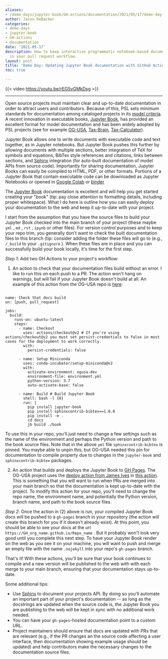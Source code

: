 ```yaml
---
aliases:
- /demo-days/jupyter-book/GH-actions/documentation/2021/05/17/demo-day-jupyter-book-deploy
author: Jason DeBacker
categories:
- demo-days
- jupyter-book
- GH-actions
- documentation
date: '2021-05-17'
description: How to keep interactive programmatic notebook-based documentation up-to-date
  in your pull request workflow.
layout: post
title: 'Demo Day: Updating Jupyter Book documentation with GitHub Actions'
toc: true

---
```


{{< video https://youtu.be/rEG5vGMkDsg >}}

---

Open source projects must maintain clear and up-to-date documentation in order to attract users and contributors.
Because of this, PSL sets minimum standards for documentation among cataloged projects in its [model criteria](https://pslmodels.org/Catalog/library_criteria.html).
A recent innovation in executable books, [Jupyter Book](https://jupyterbook.org/intro.html), has provided an excellent format for model documentation and has been widely adopted by PSL projects (see for example [OG-USA](https://pslmodels.github.io/OG-USA/content/intro/intro.html), [Tax-Brain](http://taxbrain.pslmodels.org/content/intro.html), [Tax-Calculator](https://taxcalc.pslmodels.org)).

Jupyter Book allows one to write documents with executable code and text together, as in Jupyter notebooks.
But Jupyter Book pushes this further by allowing documents with multiple sections, better integration of TeX for symbols and equations, BibTex style references and citations, links between sections, and [Sphinx](https://www.sphinx-doc.org/en/master/) integration (for auto-built documentation of model APIs from source code).
Importantly for sharing documentation, Jupyter Books can easily be compiled to HTML, PDF, or other formats.
Portions of a Jupyter Book that contain executable code can be downloaded as Jupyter Notebooks or opened in [Google Colab](https://research.google.com/colaboratory/) or [binder](https://mybinder.org)

The [Jupyter Book](https://jupyterbook.org/intro.html) documentation is excellent and will help you get started creating your "book" (tip: pay close attention to formatting details, including proper whitespace).
What I do here is outline how you can easily deploy your documentation to the web and keep it up-to-date with your project.

I start from the assumption that you have the source files to build your Jupyter Book checked into the main branch of your project (these maybe `yml` , `md` , `rst` , `ipynb` or other files).
For version control purposes and to keep your repo trim, you generally don't want to check the built documentation files to this branch (tip: consider adding the folder these files will go to (e.g., `/_build` to your `.gitignore` ).
When these files are in place and you can successfully build your book locally, it's time for the first step.

*Step 1*: Add two GH Actions to your project's workflow:
1.  An action to check that your documentation files build without an error.
I like to run this on each push to a PR.
The action won't hang on warnings, but will fail if your Jupyter Book doesn't build at all.
An example of this action from the OG-USA repo is [here](https://github.com/PSLmodels/OG-USA/blob/master/.github/workflows/docs_check.yml):

```

name: Check that docs build
on: [push, pull_request]

jobs:
  build:
    runs-on: ubuntu-latest
    steps:
      - name: Checkout
        uses: actions/checkout@v2 # If you're using actions/checkout@v2 you must set persist-credentials to false in most cases for the deployment to work correctly.
        with:
          persist-credentials: false

      - name: Setup Miniconda
        uses: conda-incubator/setup-miniconda@v2
        with:
          activate-environment: ogusa-dev
          environment-file: environment.yml
          python-version: 3.7
          auto-activate-base: false

      - name: Build # Build Jupyter Book
        shell: bash -l {0}
        run: |
          pip install jupyter-book
          pip install sphinxcontrib-bibtex==1.0.0
          pip install -e .
          cd docs
          jb build ./book
```

To use this in your repo, you'll just need to change a few settings such as the name of the environment and perhaps the Python version and path to the book source files.
Note that in the above `yml` file `sphinxcontrib-bibtex` is pinned.
You maybe able to unpin this, but OG-USA needed this pin for documentation to compile property due to changes in the `jupyter-book` and `sphinxcontrib-bibtex` packages.

2. An action that builds and deploys the Jupyter Book to [GH Pages](https://pages.github.com).
The OG-USA project uses the [deploy action from James Ives](https://github.com/JamesIves/github-pages-deploy-action) in [this action](https://github.com/PSLmodels/OG-USA/blob/master/.github/workflows/deploy_docs.yml).
This is something that you will want to run when PRs are merged into your main branch so that the documentation is kept up-to-date with the project.
To modify this action for your repo, you'll need to change the repo name, the environment name, and potentially the Python version, branch name, and path to the book source files.

*Step 2*: Once the action in (2) above is run, your compiled Jupyter Book docs will be pushed to a `gh-pages` branch in your repository (the action will create this branch for you if it doesn't already exist).
At this point, you should be able to see your docs at the url `https://GH_org_name.github.io/Repo_name` .
But it probably won't look very good until you complete this next step.
To have your Jupyter Book render on the web as you see it on your machine, you will want to push and merge an empty file with the name `.nojekyll` into your repo's `gh-pages` branch.

That's it!
With these actions, you'll be sure that your book continues to compile and a new version will be published to the web with with each merge to your main branch, ensuring that your documentation stays up-to-date.

Some additional tips:

* Use [Sphinx](https://www.sphinx-doc.org/en/master/) to document your projects API.
By doing so you'll automate an important part of your project's documentation -- as long as the docstrings are updated when the source code is, the Jupyter Book you are publishing to the web will be kept in sync with no additional work needed.
* You can have your `gh-pages`-hosted documentation point to a custom URL.
* Project maintainers should ensure that docs are updated with PRs that are relevant (e.g., if the PR changes an the source code affecting a user interface, then documentation showing example usage should be updated) and help contributors make the necessary changes to the documentation source files.
